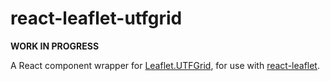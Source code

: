 # react-leaflet-utfgrid

__WORK IN PROGRESS__

A React component wrapper for 
[Leaflet.UTFGrid](https://github.com/consbio/Leaflet.UTFGrid), 
for use with [react-leaflet](https://github.com/paullecam/react-leaflet).


